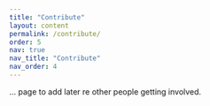 ```yaml
---
title: "Contribute"
layout: content
permalink: /contribute/
order: 5
nav: true
nav_title: "Contribute"
nav_order: 4
---
```


... page to add later re other people getting involved.

